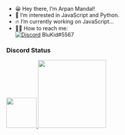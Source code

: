  - 😀 Hey there, I’m Arpan Mandal! 
 - 👀 I’m interested in JavaScript and Python. </br>
 - 🔥 I’m currently working on JavaScript... 
 - 👨🏼 How to reach me:
<br>[![Discord](https://img.shields.io/discord/731756511138807879?label=discord&logo=discord&logoColor=white&style=for-the-badge)](https://discord.gg/mwaPKHypGF) BluKid#5567</br> 
### Discord Status
<a href="https://discord.com/users/889455918650097665">
<img height="80px" src="https://discord.c99.nl/widget/theme-4/889455918650097665.png" />
</a>
<img height="180em" src="https://github-readme-stats.vercel.app/api?username=Galaxy-Gazer&show_icons=true&hide_border=true&&count_private=true&include_all_commits=true" />
